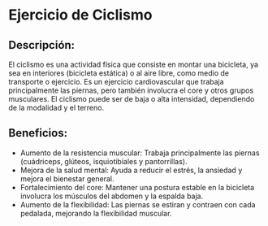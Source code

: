 # Ejercicio de Ciclismo

## Descripción:
El ciclismo es una actividad física que consiste en montar una bicicleta, ya sea en interiores (bicicleta estática) o al aire libre, como medio de transporte o ejercicio. Es un ejercicio cardiovascular que trabaja principalmente las piernas, pero también involucra el core y otros grupos musculares. El ciclismo puede ser de baja o alta intensidad, dependiendo de la modalidad y el terreno.

## Beneficios:
- Aumento de la resistencia muscular: Trabaja principalmente las piernas (cuádriceps, glúteos, isquiotibiales y pantorrillas).
- Mejora de la salud mental: Ayuda a reducir el estrés, la ansiedad y mejora el bienestar general.
- Fortalecimiento del core: Mantener una postura estable en la bicicleta involucra los músculos del abdomen y la espalda baja.
- Aumento de la flexibilidad: Las piernas se estiran y contraen con cada pedalada, mejorando la flexibilidad muscular.